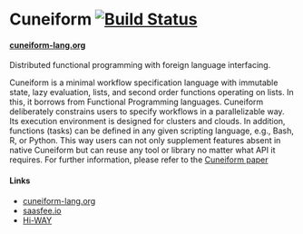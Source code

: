 # Cuneiform [![Build Status](https://travis-ci.org/joergen7/cuneiform.svg?branch=master)](https://travis-ci.org/joergen7/cuneiform)

#### [cuneiform-lang.org](http://www.cuneiform-lang.org/)

Distributed functional programming with foreign language interfacing.

Cuneiform is a minimal workflow specification language with immutable state,
lazy evaluation, lists, and second order functions operating on lists. In
this, it borrows from Functional Programming languages. Cuneiform
deliberately constrains users to specify workflows in a parallelizable way.
Its execution environment is designed for clusters and clouds. In addition,
functions (tasks) can be defined in any given scripting language, e.g.,
Bash, R, or Python. This way users can not only supplement features absent
in native Cuneiform but can reuse any tool or library no matter what API it
requires. For further information, please refer to the [Cuneiform paper](http://ceur-ws.org/Vol-1330/paper-03.pdf)

#### Links

- [cuneiform-lang.org](http://www.cuneiform-lang.org/)
- [saasfee.io](http://www.saasfee.io)
- [Hi-WAY](https://github.com/marcbux/Hi-WAY)
